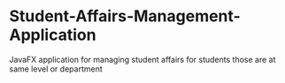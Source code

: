 # Student-Affairs-Management-Application
JavaFX application for managing student affairs for students those are at same level or department
